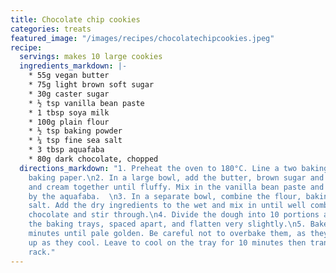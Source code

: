 ```yaml
---
title: Chocolate chip cookies
categories: treats
featured_image: "/images/recipes/chocolatechipcookies.jpeg"
recipe:
  servings: makes 10 large cookies
  ingredients_markdown: |-
    * 55g vegan butter
    * 75g light brown soft sugar
    * 30g caster sugar
    * ½ tsp vanilla bean paste
    * 1 tbsp soya milk
    * 100g plain flour
    * ½ tsp baking powder
    * ¼ tsp fine sea salt
    * 3 tbsp aquafaba
    * 80g dark chocolate, chopped
  directions_markdown: "1. Preheat the oven to 180°C. Line a two baking trays with
    baking paper.\n2. In a large bowl, add the butter, brown sugar and caster sugar
    and cream together until fluffy. Mix in the vanilla bean paste and milk, followed
    by the aquafaba.  \n3. In a separate bowl, combine the flour, baking powder and
    salt. Add the dry ingredients to the wet and mix in until well combined. Add the
    chocolate and stir through.\n4. Divide the dough into 10 portions and place on
    the baking trays, spaced apart, and flatten very slightly.\n5. Bake for 10-12
    minutes until pale golden. Be careful not to overbake them, as they will firm
    up as they cool. Leave to cool on the tray for 10 minutes then transfer to a wire
    rack."
---
```

